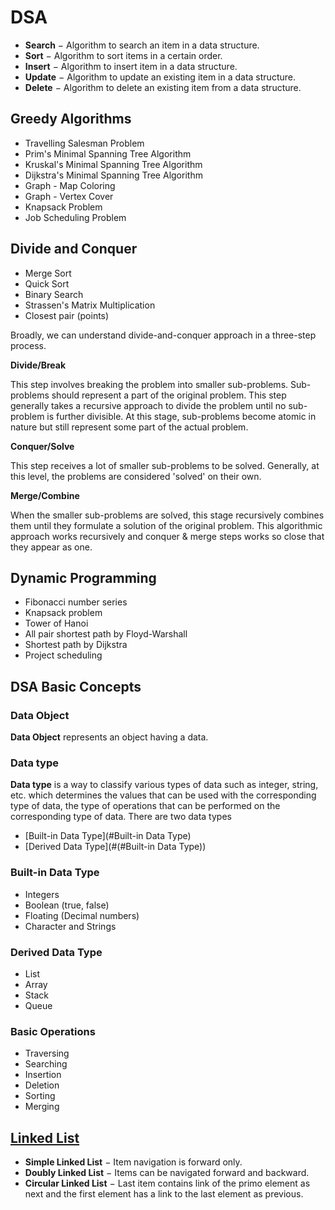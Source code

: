 # DSA

- **Search** − Algorithm to search an item in a data structure.
- **Sort** − Algorithm to sort items in a certain order.
- **Insert** − Algorithm to insert item in a data structure.
- **Update** −  Algorithm to update an existing item in a data structure.
- **Delete** − Algorithm to delete an existing item from a data structure.

## Greedy Algorithms

- Travelling Salesman Problem 
- Prim's Minimal Spanning Tree Algorithm
- Kruskal's Minimal Spanning Tree Algorithm
- Dijkstra's Minimal Spanning Tree Algorithm
- Graph - Map Coloring
- Graph - Vertex Cover
- Knapsack Problem
- Job Scheduling Problem

## Divide and Conquer

- Merge Sort
- Quick Sort
- Binary Search
- Strassen's Matrix Multiplication
- Closest pair (points)

Broadly, we can understand divide-and-conquer approach in a three-step process.

**Divide/Break**

This step involves breaking the problem into smaller sub-problems. Sub-problems should represent a part of the original problem. This step generally takes a recursive approach to divide the problem until no sub-problem is further divisible. At this stage, sub-problems become atomic in nature but still represent some part of the actual problem.

**Conquer/Solve**

This step receives a lot of smaller sub-problems to be solved. Generally, at this level, the problems are considered 'solved' on their own.

**Merge/Combine**

When the smaller sub-problems are solved, this stage recursively combines them until they formulate a solution of the original problem. This algorithmic approach works recursively and conquer & merge steps works so close that they appear as one.

## Dynamic Programming

- Fibonacci number series
- Knapsack problem
- Tower of Hanoi
- All pair shortest path by Floyd-Warshall
- Shortest path by Dijkstra
- Project scheduling

## DSA Basic Concepts

### Data Object

**Data Object** represents an object having a data.

### Data type

**Data type** is a way to classify various types of data such as integer, string, etc. which determines the values that can be used with the corresponding type of data, the type of operations that can be performed on the corresponding type of data. There are two data types
- [Built-in Data Type](#Built-in Data Type)
- [Derived Data Type](#(#Built-in Data Type))

### Built-in Data Type

- Integers
- Boolean (true, false)
- Floating (Decimal numbers)
- Character and Strings

### Derived Data Type

- List
- Array
- Stack
- Queue

### Basic Operations

- Traversing
- Searching
- Insertion
- Deletion
- Sorting
- Merging

## [Linked List](./linked_list.cpp)

- **Simple Linked List** − Item navigation is forward only.
- **Doubly Linked List** − Items can be navigated forward and backward.
- **Circular Linked List** − Last item contains link of the primo element as next and the first element has a link to the last element as previous.

